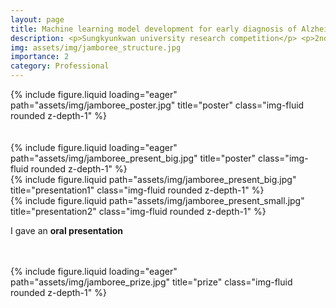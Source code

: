 ```yaml
---
layout: page
title: Machine learning model development for early diagnosis of Alzheimer’s disease
description: <p>Sungkyunkwan university research competition</p> <p>2nd prize out of 7 teams</p>
img: assets/img/jamboree_structure.jpg
importance: 2
category: Professional
---
```



<div class="row">
    <div class="col-sm mt-3 mt-md-0">
        {% include figure.liquid loading="eager" path="assets/img/jamboree_poster.jpg" title="poster" class="img-fluid rounded z-depth-1" %}
    </div>
</div>

<br>
<br>

<div class="row">
    <div class="col-sm mt-3 mt-md-0">
        {% include figure.liquid loading="eager" path="assets/img/jamboree_present_big.jpg" title="poster" class="img-fluid rounded z-depth-1" %}
    </div>
</div>

<div class="row justify-content-sm-center">
    <div class="col-sm-6 mt-3 mt-md-0">
        {% include figure.liquid path="assets/img/jamboree_present_big.jpg" title="presentation1" class="img-fluid rounded z-depth-1" %}
    </div>
    <div class="col-sm-6 mt-3 mt-md-0">
        {% include figure.liquid path="assets/img/jamboree_present_small.jpg" title="presentation2" class="img-fluid rounded z-depth-1" %}
    </div>
</div>

I gave an **oral presentation** 

<br>
<br>


<div class="row">
    <div class="col-sm mt-3 mt-md-0">
        {% include figure.liquid loading="eager" path="assets/img/jamboree_prize.jpg" title="prize" class="img-fluid rounded z-depth-1" %}
    </div>
</div>

